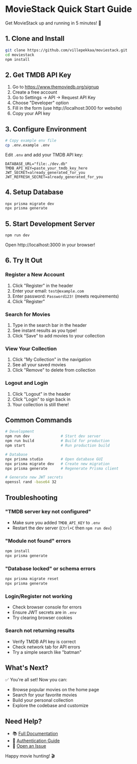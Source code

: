 # MovieStack Quick Start Guide

Get MovieStack up and running in 5 minutes! 🚀

## 1. Clone and Install

```bash
git clone https://github.com/villepekkaa/moviestack.git
cd moviestack
npm install
```

## 2. Get TMDB API Key

1. Go to https://www.themoviedb.org/signup
2. Create a free account
3. Go to Settings → API → Request API Key
4. Choose "Developer" option
5. Fill in the form (use http://localhost:3000 for website)
6. Copy your API key

## 3. Configure Environment

```bash
# Copy example env file
cp .env.example .env
```

Edit `.env` and add your TMDB API key:

```env
DATABASE_URL="file:./dev.db"
TMDB_API_KEY=paste_your_tmdb_key_here
JWT_SECRET=already_generated_for_you
JWT_REFRESH_SECRET=already_generated_for_you
```

## 4. Setup Database

```bash
npx prisma migrate dev
npx prisma generate
```

## 5. Start Development Server

```bash
npm run dev
```

Open http://localhost:3000 in your browser!

## 6. Try It Out

### Register a New Account
1. Click "Register" in the header
2. Enter your email: `test@example.com`
3. Enter password: `Password123!` (meets requirements)
4. Click "Register"

### Search for Movies
1. Type in the search bar in the header
2. See instant results as you type!
3. Click "Save" to add movies to your collection

### View Your Collection
1. Click "My Collection" in the navigation
2. See all your saved movies
3. Click "Remove" to delete from collection

### Logout and Login
1. Click "Logout" in the header
2. Click "Login" to sign back in
3. Your collection is still there!

## Common Commands

```bash
# Development
npm run dev              # Start dev server
npm run build            # Build for production
npm start                # Run production build

# Database
npx prisma studio        # Open database GUI
npx prisma migrate dev   # Create new migration
npx prisma generate      # Regenerate Prisma client

# Generate new JWT secrets
openssl rand -base64 32
```

## Troubleshooting

### "TMDB server key not configured"
- Make sure you added `TMDB_API_KEY` to `.env`
- Restart the dev server (`Ctrl+C` then `npm run dev`)

### "Module not found" errors
```bash
npm install
npx prisma generate
```

### "Database locked" or schema errors
```bash
npx prisma migrate reset
npx prisma generate
```

### Login/Register not working
- Check browser console for errors
- Ensure JWT secrets are in `.env`
- Try clearing browser cookies

### Search not returning results
- Verify TMDB API key is correct
- Check network tab for API errors
- Try a simple search like "batman"

## What's Next?

✅ You're all set! Now you can:
- Browse popular movies on the home page
- Search for your favorite movies
- Build your personal collection
- Explore the codebase and customize

## Need Help?

- 📚 [Full Documentation](./README.md)
- 🔐 [Authentication Guide](./AUTH_SETUP.md)
- 🐛 [Open an Issue](https://github.com/villepekkaa/moviestack/issues)

Happy movie hunting! 🎬